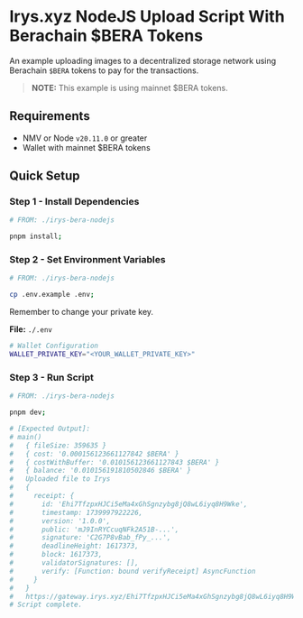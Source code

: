 # Irys.xyz NodeJS Upload Script With Berachain $BERA Tokens

An example uploading images to a decentralized storage network using Berachain `$BERA` tokens to pay for the transactions.

> **NOTE:** This example is using mainnet $BERA tokens.

## Requirements

- NMV or Node `v20.11.0` or greater
- Wallet with mainnet $BERA tokens

## Quick Setup

### Step 1 - Install Dependencies

```bash
# FROM: ./irys-bera-nodejs

pnpm install;
```

### Step 2 - Set Environment Variables

```bash
# FROM: ./irys-bera-nodejs

cp .env.example .env;
```

Remember to change your private key.

**File:** `./.env`

```bash
# Wallet Configuration
WALLET_PRIVATE_KEY="<YOUR_WALLET_PRIVATE_KEY>"
```

### Step 3 - Run Script

```bash
# FROM: ./irys-bera-nodejs

pnpm dev;

# [Expected Output]:
# main()
#   { fileSize: 359635 }
#   { cost: '0.000156123661127842 $BERA' }
#   { costWithBuffer: '0.010156123661127843 $BERA' }
#   { balance: '0.010156191810502846 $BERA' }
#   Uploaded file to Irys
#   {
#     receipt: {
#       id: 'Ehi7TfzpxHJCi5eMa4xGhSgnzybg8jQ8wL6iyq8H9Wke',
#       timestamp: 1739997922226,
#       version: '1.0.0',
#       public: 'mJ9InRYCcuqNFk2A51B-...',
#       signature: 'C2G7P8vBab_fPy_...',
#       deadlineHeight: 1617373,
#       block: 1617373,
#       validatorSignatures: [],
#       verify: [Function: bound verifyReceipt] AsyncFunction
#     }
#   }
#   https://gateway.irys.xyz/Ehi7TfzpxHJCi5eMa4xGhSgnzybg8jQ8wL6iyq8H9Wke
# Script complete.
```
